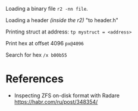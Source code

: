 Loading a binary file `r2 -nn file`.

Loading a header *(inside the r2)* "to header.h"

Printing struct at address: `tp mystruct = <address>`

Print hex at offset 4096 `px@4096`

Search for hex `/x b00b55`

# References

* Inspecting ZFS on-disk format with Radare https://habr.com/ru/post/348354/
